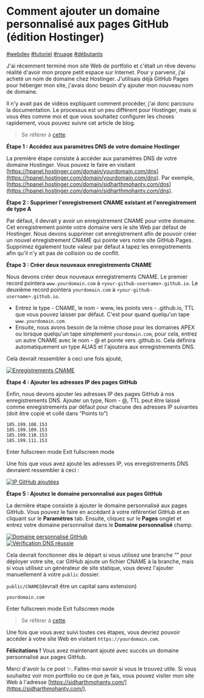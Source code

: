 # Comment ajouter un domaine personnalisé aux pages GitHub (édition Hostinger)

[#webdev](https://dev.to/t/webdev) [#tutoriel](https://dev.to/t/tutorial) [#nuage](https://dev.to/t/cloud) [#débutants](https://dev.to/t/beginners)

J'ai récemment terminé mon site Web de portfolio et c'était un rêve devenu réalité d'avoir mon propre petit espace sur Internet. Pour y parvenir, j’ai acheté un nom de domaine chez Hostinger. J'utilisais déjà GitHub Pages pour héberger mon site, j'avais donc besoin d'y ajouter mon nouveau nom de domaine.

Il n'y avait pas de vidéos expliquant comment procéder, j'ai donc parcouru la documentation. Le processus est un peu différent pour Hostinger, mais si vous êtes comme moi et que vous souhaitez configurer les choses rapidement, vous pouvez suivre cet article de blog.

> Se référer à [cette](https://docs.github.com/en/pages/configuring-a-custom-domain-for-your-github-pages-site/managing-a-custom-domain-for-your-github-pages-site).

**Étape 1 : Accédez aux paramètres DNS de votre domaine Hostinger**

La première étape consiste à accéder aux paramètres DNS de votre domaine Hostinger. Vous pouvez le faire en visitant [https://hpanel.hostinger.com/domain/yourdomain.com/dns](https://hpanel.hostinger.com/domain/yourdomain.com/dns). Par exemple, [https://hpanel.hostinger.com/domain/sidharthmohanty.com/dns](https://hpanel.hostinger.com/domain/sidharthmohanty.com/dns).

**Étape 2 : Supprimer l'enregistrement CNAME existant et l'enregistrement de type A**

Par défaut, il devrait y avoir un enregistrement CNAME pour votre domaine. Cet enregistrement pointe votre domaine vers le site Web par défaut de Hostinger. Nous devons supprimer cet enregistrement afin de pouvoir créer un nouvel enregistrement CNAME qui pointe vers notre site GitHub Pages. Supprimez également toute valeur par défaut `A` tapez les enregistrements afin qu'il n'y ait pas de collision ou de conflit.

**Étape 3 : Créer deux nouveaux enregistrements CNAME**

Nous devons créer deux nouveaux enregistrements CNAME. Le premier record pointera `www.yourdomain.com` à `<your-github-username>.github.io`. Le deuxième record pointera `yourdomain.com` à `<your-github-username>.github.io`.

-   Entrez le type - CNAME, le nom - www, les points vers - .github.io, TTL que vous pouvez laisser par défaut. C'est pour quand quelqu'un tape `www.yourdomain.com`.
-   Ensuite, nous avons besoin de la même chose pour les domaines APEX ou lorsque quelqu'un tape simplement `yourdomain.com`, pour cela, entrez un autre CNAME avec le nom - @ et pointe vers .github.io. Cela définira automatiquement un type ALIAS et l'ajoutera aux enregistrements DNS.

Cela devrait ressembler à ceci une fois ajouté,

[![Enregistrements CNAME](https://media2.dev.to/dynamic/image/width=800%2Cheight=%2Cfit=scale-down%2Cgravity=auto%2Cformat=auto/https%3A%2F%2Fdev-to-uploads.s3.amazonaws.com%2Fuploads%2Farticles%2Fvuii527quhbgc6dhya4l.png)](https://media2.dev.to/dynamic/image/width=800%2Cheight=%2Cfit=scale-down%2Cgravity=auto%2Cformat=auto/https%3A%2F%2Fdev-to-uploads.s3.amazonaws.com%2Fuploads%2Farticles%2Fvuii527quhbgc6dhya4l.png)

**Étape 4 : Ajouter les adresses IP des pages GitHub**

Enfin, nous devons ajouter les adresses IP des pages GitHub à nos enregistrements DNS. Ajouter un type, Nom - @, TTL peut être laissé comme enregistrements par défaut pour chacune des adresses IP suivantes (doit être copié et collé dans “Points to”)  

    185.199.108.153
    185.199.109.153
    185.199.110.153
    185.199.111.153
    

Enter fullscreen mode Exit fullscreen mode

Une fois que vous avez ajouté les adresses IP, vos enregistrements DNS devraient ressembler à ceci :

[![IP GitHub ajoutées](https://media2.dev.to/dynamic/image/width=800%2Cheight=%2Cfit=scale-down%2Cgravity=auto%2Cformat=auto/https%3A%2F%2Fdev-to-uploads.s3.amazonaws.com%2Fuploads%2Farticles%2Fkg06mya6tuifq4v173di.png)](https://media2.dev.to/dynamic/image/width=800%2Cheight=%2Cfit=scale-down%2Cgravity=auto%2Cformat=auto/https%3A%2F%2Fdev-to-uploads.s3.amazonaws.com%2Fuploads%2Farticles%2Fkg06mya6tuifq4v173di.png)

**Étape 5 : Ajoutez le domaine personnalisé aux pages GitHub**

La dernière étape consiste à ajouter le domaine personnalisé aux pages GitHub. Vous pouvez le faire en accédant à votre référentiel GitHub et en cliquant sur le **Paramètres** tab. Ensuite, cliquez sur le **Pages** onglet et entrez votre domaine personnalisé dans le **Domaine personnalisé** champ.

[![Domaine personnalisé GitHub](https://media2.dev.to/dynamic/image/width=800%2Cheight=%2Cfit=scale-down%2Cgravity=auto%2Cformat=auto/https%3A%2F%2Fdev-to-uploads.s3.amazonaws.com%2Fuploads%2Farticles%2Fkyzldwyetx7pdtykkmln.png)](https://media2.dev.to/dynamic/image/width=800%2Cheight=%2Cfit=scale-down%2Cgravity=auto%2Cformat=auto/https%3A%2F%2Fdev-to-uploads.s3.amazonaws.com%2Fuploads%2Farticles%2Fkyzldwyetx7pdtykkmln.png)  
[![Vérification DNS réussie](https://media2.dev.to/dynamic/image/width=800%2Cheight=%2Cfit=scale-down%2Cgravity=auto%2Cformat=auto/https%3A%2F%2Fdev-to-uploads.s3.amazonaws.com%2Fuploads%2Farticles%2F2aa6o4z2om9gyqjxllc2.png)](https://media2.dev.to/dynamic/image/width=800%2Cheight=%2Cfit=scale-down%2Cgravity=auto%2Cformat=auto/https%3A%2F%2Fdev-to-uploads.s3.amazonaws.com%2Fuploads%2Farticles%2F2aa6o4z2om9gyqjxllc2.png)

Cela devrait fonctionner dès le départ si vous utilisez une branche “” pour déployer votre site, car GitHub ajoute un fichier CNAME à la branche, mais si vous utilisez un générateur de site statique, vous devez l'ajouter manuellement à votre `public` dossier.

`public/CNAME`(devrait être un capital sans extension)  

    yourdomain.com
    

Enter fullscreen mode Exit fullscreen mode

> Se référer à [cette](https://github.com/sidmohanty11/sidmohanty11.github.io/blob/main/public/CNAME).

Une fois que vous avez suivi toutes ces étapes, vous devriez pouvoir accéder à votre site Web en visitant `https://yourdomain.com`.

**Félicitations !** Vous avez maintenant ajouté avec succès un domaine personnalisé aux pages GitHub.

Merci d'avoir lu ce post ✨. Faites-moi savoir si vous le trouvez utile. Si vous souhaitez voir mon portfolio ou ce que je fais, vous pouvez visiter mon site Web à l'adresse [https://sidharthmohanty.com/](https://sidharthmohanty.com/).